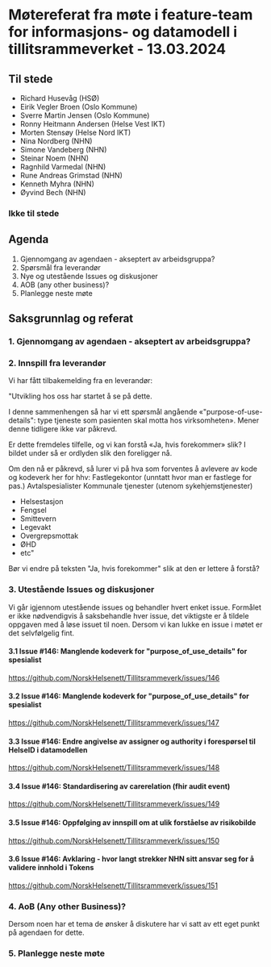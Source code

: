# Møtereferat fra møte i feature-team for informasjons- og datamodell i tillitsrammeverket - 13.03.2024

## Til stede
- Richard Husevåg (HSØ)
- Eirik Vegler Broen (Oslo Kommune)
- Sverre Martin Jensen (Oslo Kommune)
- Ronny Heitmann Andersen (Helse Vest IKT)
- Morten Stensøy (Helse Nord IKT)
- Nina Nordberg (NHN)
- Simone Vandeberg (NHN)
- Steinar Noem (NHN)
- Ragnhild Varmedal (NHN)
- Rune Andreas Grimstad (NHN)
- Kenneth Myhra (NHN)
- Øyvind Bech (NHN)

### Ikke til stede

## Agenda
1. Gjennomgang av agendaen - akseptert av arbeidsgruppa?
2. Spørsmål fra leverandør
3. Nye og utestående Issues og diskusjoner
4. AOB (any other business)?
5. Planlegge neste møte

## Saksgrunnlag og referat

### 1. Gjennomgang av agendaen - akseptert av arbeidsgruppa?

### 2. Innspill fra leverandør
Vi har fått tilbakemelding fra en leverandør:

"Utvikling hos oss har startet å se på dette.

I denne sammenhengen så har vi ett spørsmål angående «"purpose-of-use-details": type tjeneste som pasienten skal motta hos virksomheten». 
Mener denne tidligere ikke var påkrevd.

Er dette fremdeles tilfelle, og vi kan forstå «Ja, hvis forekommer» slik?
I bildet under så er ordlyden slik den foreligger nå.

Om den nå er påkrevd, så lurer vi på hva som forventes å avlevere av kode og kodeverk her for hhv:
Fastlegekontor (unntatt hvor man er fastlege for pas.)
Avtalspesialister
Kommunale tjenester (utenom sykehjemstjenester)
- Helsestasjon
- Fengsel
- Smittevern
- Legevakt
- Overgrepsmottak
- ØHD
- etc" 

Bør vi endre på teksten "Ja, hvis forekommer" slik at den er lettere å forstå?

### 3. Utestående Issues og diskusjoner
Vi går igjennom utestående issues og behandler hvert enket issue.
Formålet er ikke nødvendigvis å saksbehandle hver issue, det viktigste er å tildele oppgaven med å løse issuet til noen.
Dersom vi kan lukke en issue i møtet er det selvfølgelig fint. 

#### 3.1 Issue #146: Manglende kodeverk for "purpose_of_use_details" for spesialist
https://github.com/NorskHelsenett/Tillitsrammeverk/issues/146

#### 3.2 Issue #146: Manglende kodeverk for "purpose_of_use_details" for spesialist
https://github.com/NorskHelsenett/Tillitsrammeverk/issues/147

#### 3.3 Issue #146: Endre angivelse av assigner og authority i forespørsel til HelseID i datamodellen
https://github.com/NorskHelsenett/Tillitsrammeverk/issues/148

#### 3.4 Issue #146: Standardisering av carerelation (fhir audit event)
https://github.com/NorskHelsenett/Tillitsrammeverk/issues/149

#### 3.5 Issue #146: Oppfølging av innspill om at ulik forståelse av risikobilde
https://github.com/NorskHelsenett/Tillitsrammeverk/issues/150

#### 3.6 Issue #146: Avklaring - hvor langt strekker NHN sitt ansvar seg for å validere innhold i Tokens
https://github.com/NorskHelsenett/Tillitsrammeverk/issues/151


### 4. AoB (Any other Business)?
Dersom noen har et tema de ønsker å diskutere har vi satt av ett eget punkt på agendaen for dette.

### 5. Planlegge neste møte

